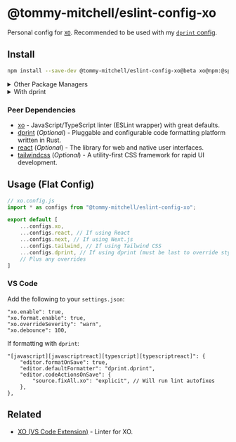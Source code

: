 # @tommy-mitchell/eslint-config-xo

Personal config for [`XO`](https://github.com/xojs/xo). Recommended to be used with my [`dprint` config](https://github.com/tommy-mitchell/dprint-config).

## Install

```sh
npm install --save-dev @tommy-mitchell/eslint-config-xo@beta xo@npm:@spence-s/flat-xo@latest
```

<details>
<summary>Other Package Managers</summary>
<p>

```sh
yarn add --dev @tommy-mitchell/eslint-config-xo@beta xo@npm:@spence-s/flat-xo@latest
```

</p>
</details>

<details>
<summary>With dprint</summary>
<p>

```sh
npm install --save-dev @tommy-mitchell/eslint-config-xo@beta xo@npm:@spence-s/flat-xo@latest @tommy-mitchell/dprint-config dprint
```

```sh
yarn add --dev @tommy-mitchell/eslint-config-xo@beta xo@npm:@spence-s/flat-xo@latest @tommy-mitchell/dprint-config dprint
```

</p>
</details>

### Peer Dependencies

- [xo](https://github.com/xojs/xo) - JavaScript/TypeScript linter (ESLint wrapper) with great defaults.
- [dprint](https://github.com/dprint/dprint) (*Optional*) - Pluggable and configurable code formatting platform written in Rust.
- [react](https://react.dev) (*Optional*) - The library for web and native user interfaces.
- [tailwindcss](https://tailwindcss.com) (*Optional*) - A utility-first CSS framework for rapid UI development.

## Usage (Flat Config)

```js
// xo.config.js
import * as configs from "@tommy-mitchell/eslint-config-xo";

export default [
	...configs.xo,
	...configs.react, // If using React
	...configs.next, // If using Next.js
	...configs.tailwind, // If using Tailwind CSS
	...configs.dprint, // If using dprint (must be last to override stylistic rules)
	// Plus any overrides
]
```

### VS Code

Add the following to your `settings.json`:

```jsonc
"xo.enable": true,
"xo.format.enable": true,
"xo.overrideSeverity": "warn",
"xo.debounce": 100,
```

If formatting with `dprint`:

```jsonc
"[javascript][javascriptreact][typescript][typescriptreact]": {
	"editor.formatOnSave": true,
	"editor.defaultFormatter": "dprint.dprint",
	"editor.codeActionsOnSave": {
		"source.fixAll.xo": "explicit", // Will run lint autofixes
	},
},
```

## Related

- [XO (VS Code Extension)](https://marketplace.visualstudio.com/items?itemName=samverschueren.linter-xo) - Linter for XO.
